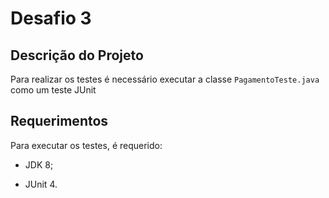 # Desafio 3

## Descrição do Projeto

Para realizar os testes é necessário executar a classe `PagamentoTeste.java` como um teste JUnit

## Requerimentos

Para executar os testes, é requerido:

- JDK 8;

- JUnit 4.
